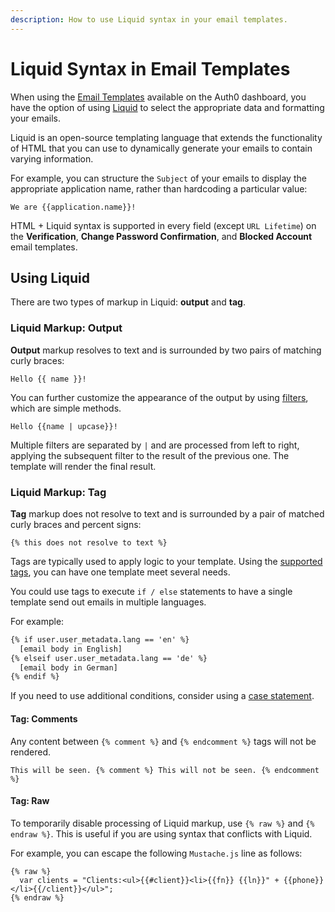 ```yaml
---
description: How to use Liquid syntax in your email templates.
---
```


# Liquid Syntax in Email Templates

When using the [Email Templates](${manage_url}/#/emails) available on the Auth0 dashboard, you have the option of using [Liquid](https://github.com/Shopify/liquid/wiki/Liquid-for-Designers) to select the appropriate data and formatting your emails.

Liquid is an open-source templating language that extends the functionality of HTML that you can use to dynamically generate your emails to contain varying information. 

For example, you can structure the `Subject` of your emails to display the appropriate application name, rather than hardcoding a particular value:

`We are {{application.name}}!`

HTML + Liquid syntax is supported in every field (except `URL Lifetime`) on the **Verification**, **Change Password Confirmation**, and **Blocked Account** email templates.

## Using Liquid

There are two types of markup in Liquid: **output** and **tag**.

### Liquid Markup: Output

**Output** markup resolves to text and is surrounded by two pairs of matching curly braces:

`Hello {{ name }}!`

You can further customize the appearance of the output by using [filters](https://github.com/Shopify/liquid/wiki/Liquid-for-Designers#standard-filters), which are simple methods.

`Hello {{name | upcase}}!`

Multiple filters are separated by `|` and are processed from left to right, applying the subsequent filter to the result of the previous one. The template will render the final result.

### Liquid Markup: Tag

**Tag** markup does not resolve to text and is surrounded by a pair of matched curly braces and percent signs:

`{% this does not resolve to text %}`

Tags are typically used to apply logic to your template. Using the [supported tags](https://github.com/Shopify/liquid/wiki/Liquid-for-Designers#tags), you can have one template meet several needs.

You could use tags to execute `if / else` statements to have a single template send out emails in multiple languages.

For example:

```HTML
{% if user.user_metadata.lang == 'en' %}
  [email body in English]
{% elseif user.user_metadata.lang == 'de' %}
  [email body in German]
{% endif %}
```

If you need to use additional conditions, consider using a [case statement](https://github.com/Shopify/liquid/wiki/Liquid-for-Designers#case-statement).

#### Tag: Comments

Any content between `{% comment %}` and `{% endcomment %}` tags will not be rendered.

`This will be seen. {% comment %} This will not be seen. {% endcomment %}`

#### Tag: Raw

To temporarily disable processing of Liquid markup, use `{% raw %}` and `{% endraw %}`. This is useful if you are using syntax that conflicts with Liquid.

For example, you can escape the following `Mustache.js` line as follows:

```text
{% raw %}
  var clients = "Clients:<ul>{{#client}}<li>{{fn}} {{ln}}" + {{phone}}</li>{{/client}}</ul>";
{% endraw %}
```
